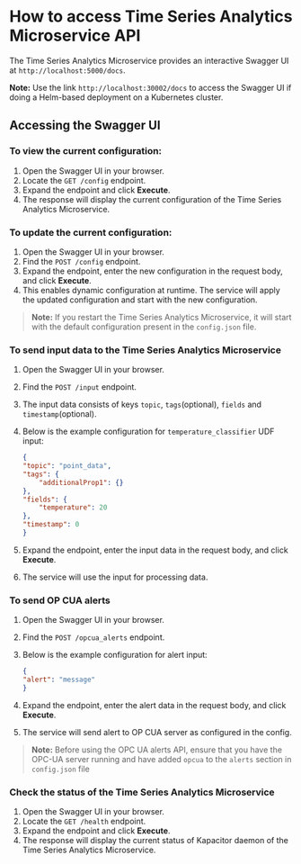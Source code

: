# How to access Time Series Analytics Microservice API

The Time Series Analytics Microservice provides an interactive Swagger UI at `http://localhost:5000/docs`.

**Note:** Use the link `http://localhost:30002/docs` to access the Swagger UI if doing a Helm-based deployment on a Kubernetes cluster.

## Accessing the Swagger UI

### To view the current configuration:

1. Open the Swagger UI in your browser.
2. Locate the `GET /config` endpoint.
3. Expand the endpoint and click **Execute**.
4. The response will display the current configuration of the Time Series Analytics Microservice.

### To update the current configuration:

1. Open the Swagger UI in your browser.
2. Find the `POST /config` endpoint.
3. Expand the endpoint, enter the new configuration in the request body, and click **Execute**.
4. This enables dynamic configuration at runtime. The service will apply the updated configuration and start with the new configuration.

> **Note:** If you restart the Time Series Analytics Microservice, it will start with the default configuration present in the `config.json` file.

### To send input data to the Time Series Analytics Microservice

1. Open the Swagger UI in your browser.
2. Find the `POST /input` endpoint.
3. The input data consists of keys `topic`, `tags`(optional), `fields` and `timestamp`(optional).
4. Below is the example configuration for `temperature_classifier` UDF input:

    ```json
    {
    "topic": "point_data",
    "tags": {
        "additionalProp1": {}
    },
    "fields": {
        "temperature": 20
    },
    "timestamp": 0
    }
    ```
5. Expand the endpoint, enter the input data in the request body, and click **Execute**.
6. The service will use the input for processing data.

### To send OP CUA alerts

1. Open the Swagger UI in your browser.
2. Find the `POST /opcua_alerts` endpoint.
3. Below is the example configuration for alert input:

    ```json
    {
    "alert": "message"
    }
    ```
4. Expand the endpoint, enter the alert data in the request body, and click **Execute**.
5. The service will send alert to OP CUA server as configured in the config.

> **Note:** Before using the OPC UA alerts API, ensure that you have the OPC-UA server running and have added `opcua` to the `alerts` section in `config.json` file

### Check the status of the Time Series Analytics Microservice

1. Open the Swagger UI in your browser.
2. Locate the `GET /health` endpoint.
3. Expand the endpoint and click **Execute**.
4. The response will display the current status of Kapacitor daemon of the Time Series Analytics Microservice.